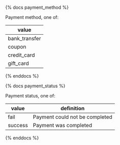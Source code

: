 {% docs payment_method %}

Payment method, one of:

| value         |
| ------------- |
| bank_transfer |
| coupon        |
| credit_card   |
| gift_card     |

{% enddocs %}

{% docs payment_status %}

Payment status, one of:

| value   | definition                     |
| ------- | ------------------------------ |
| fail    | Payment could not be completed |
| success | Payment was completed          |

{% enddocs %}
